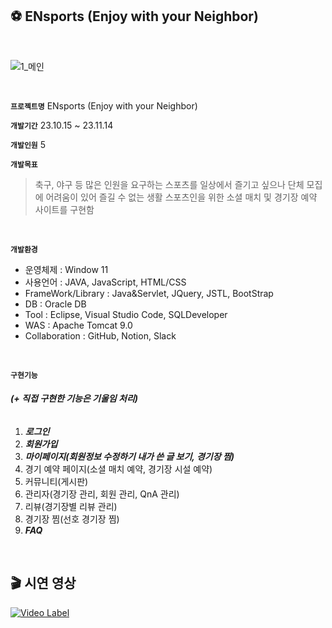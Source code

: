 ## ⚽ ENsports (Enjoy with your Neighbor)
<br>

![1_메인](https://github.com/whydontw/tinyFarm/assets/101682578/249c1139-ac37-4b40-a785-269f5ea3a2f5)

<br>

**`프로젝트명`** ENsports (Enjoy with your Neighbor)

**`개발기간`** 23.10.15 ~ 23.11.14

**`개발인원`** 5

**`개발목표`**
>축구, 야구 등 많은 인원을 요구하는 스포츠를 일상에서 즐기고 싶으나 단체 모집에 어려움이 있어 즐길 수 없는 생활 스포츠인을 위한 소셜 매치 및 경기장 예약 사이트를 구현함

<br>

**`개발환경`**
- 운영체제 : Window 11
- 사용언어 : JAVA, JavaScript, HTML/CSS
- FrameWork/Library : Java&amp;Servlet, JQuery, JSTL, BootStrap
- DB : Oracle DB
- Tool : Eclipse, Visual Studio Code, SQLDeveloper
- WAS : Apache Tomcat 9.0
- Collaboration : GitHub, Notion, Slack

<br>

**`구현기능`**
###### ***(+ 직접 구현한 기능은 기울임 처리)***

1.	***로그인***
2.	***회원가입***
3.	***마이페이지(회원정보 수정하기 내가 쓴 글 보기, 경기장 찜)***
4.	경기 예약 페이지(소셜 매치 예약, 경기장 시설 예약)
5.	커뮤니티(게시판)
6.	관리자(경기장 관리, 회원 관리, QnA 관리)
7.	리뷰(경기장별 리뷰 관리)
8.	경기장 찜(선호 경기장 찜)
9.	***FAQ***

<br>

## 🎬 시연 영상
[![Video Label](http://img.youtube.com/vi/wUcJFpHnbt4/sddefault.jpg)](https://youtu.be/wUcJFpHnbt4)
